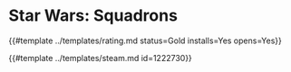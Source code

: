 # Star Wars: Squadrons
<!-- script:Aliases [
    "Star Wars Squadrons"
]-->

{{#template ../templates/rating.md status=Gold installs=Yes opens=Yes}}

{{#template ../templates/steam.md id=1222730}}